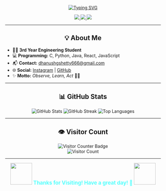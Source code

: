 <p align="center">
  <a href="https://github.com/DZ1shetty">
    <img src="https://readme-typing-svg.demolab.com?font=Montserrat&weight=900&size=38&pause=2000&color=54FFFD&center=true&vCenter=true&width=800&lines=Welcome+to+my+GitHub+Profile!" alt="Typing SVG" />
  </a>
</p>

<p align="center">
  <a href="https://github.com/DZ1shetty">
    <img src="https://img.shields.io/badge/GitHub-181717?style=for-the-badge&logo=github&logoColor=white">
  </a>
  <a href="mailto:dhanushgshetty666@gmail.com">
    <img src="https://img.shields.io/badge/Email-dhanushgshetty666@gmail.com-0078D4?style=for-the-badge&logo=gmail&logoColor=white">
  </a>
  <a href="https://www.instagram.com/dhanu_shetty1105/">
    <img src="https://img.shields.io/badge/Instagram-dhanu__shetty1105-E4405F?style=for-the-badge&logo=instagram&logoColor=white">
  </a>
</p>

---

<h2 align="center">💡 About Me</h2>

<ul>
  <li>🧑‍🎓 <b>3rd Year Engineering Student</b></li>
  <li>💻 <b>Programming:</b> C, Python, Java, React, JavaScript</li>
  <li>📬 <b>Contact:</b> <a href="mailto:dhanushgshetty666@gmail.com">dhanushgshetty666@gmail.com</a></li>
  <li>🌐 <b>Social:</b> <a href="https://www.instagram.com/dhanu_shetty1105/">Instagram</a> | <a href="https://github.com/DZ1shetty">GitHub</a></li>
  <li>✨ <b>Motto:</b> <i>Observe, Learn, Act</i> 🚀🔥</li>
</ul>

---

<h2 align="center">📊 GitHub Stats</h2>

<p align="center">
  <img src="https://github-readme-stats.vercel.app/api?username=DZ1shetty&show_icons=true&theme=radical&hide_title=true&count_private=true" alt="GitHub Stats" />
  <img src="https://streak-stats.demolab.com/?user=DZ1shetty&theme=radical" alt="GitHub Streak" />
  <img src="https://github-readme-stats.vercel.app/api/top-langs/?username=DZ1shetty&layout=compact&theme=radical" alt="Top Languages" />
</p>

---

<h2 align="center">👁️ Visitor Count</h2>

<p align="center">
  <img src="https://img.shields.io/badge/Visitor%20Counter-Active-brightgreen?style=for-the-badge" alt="Visitor Counter Badge" /><br>
  <img src="https://profile-counter.glitch.me/DZ1shetty/count.svg" alt="Visitor Count" />
</p>

---

<p align="center">
  <img src="https://media.giphy.com/media/26xBwdIuRJiAIqHwA/giphy.gif" width="70" /> 
  <b style="font-size:1.2em; color:#54FFFD;">Thanks for Visiting! Have a great day! 🚀</b>
  <img src="https://media.giphy.com/media/3o7abB06u9bNzA8lu8/giphy.gif" width="70" />
</p>
